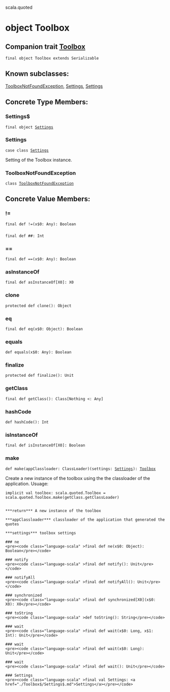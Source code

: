 scala.quoted
# object Toolbox

## Companion trait <a href="./Toolbox.md">Toolbox</a>

<pre><code class="language-scala" >final object Toolbox extends Serializable</pre></code>
## Known subclasses:
<a href="./Toolbox$/ToolboxNotFoundException.md">ToolboxNotFoundException</a>, <a href="./Toolbox$/Settings$.md">Settings</a>, <a href="./Toolbox$/Settings.md">Settings</a>
## Concrete Type Members:
### Settings$
<pre><code class="language-scala" >final object <a href="./Toolbox$/Settings$.md">Settings</a></pre></code>
### Settings
<pre><code class="language-scala" >case class <a href="./Toolbox$/Settings.md">Settings</a></pre></code>
Setting of the Toolbox instance.

### ToolboxNotFoundException
<pre><code class="language-scala" >class <a href="./Toolbox$/ToolboxNotFoundException.md">ToolboxNotFoundException</a></pre></code>
## Concrete Value Members:
### !=
<pre><code class="language-scala" >final def !=(x$0: Any): Boolean</pre></code>

### ##
<pre><code class="language-scala" >final def ##: Int</pre></code>

### ==
<pre><code class="language-scala" >final def ==(x$0: Any): Boolean</pre></code>

### asInstanceOf
<pre><code class="language-scala" >final def asInstanceOf[X0]: X0</pre></code>

### clone
<pre><code class="language-scala" >protected def clone(): Object</pre></code>

### eq
<pre><code class="language-scala" >final def eq(x$0: Object): Boolean</pre></code>

### equals
<pre><code class="language-scala" >def equals(x$0: Any): Boolean</pre></code>

### finalize
<pre><code class="language-scala" >protected def finalize(): Unit</pre></code>

### getClass
<pre><code class="language-scala" >final def getClass(): Class[Nothing <: Any]</pre></code>

### hashCode
<pre><code class="language-scala" >def hashCode(): Int</pre></code>

### isInstanceOf
<pre><code class="language-scala" >final def isInstanceOf[X0]: Boolean</pre></code>

### make
<pre><code class="language-scala" >def make(appClassloader: ClassLoader)(settings: <a href="./Toolbox$/Settings.md">Settings</a>): <a href="./Toolbox.md">Toolbox</a></pre></code>
Create a new instance of the toolbox using the the classloader of the application.
Usuage:
```
implicit val toolbox: scala.quoted.Toolbox = scala.quoted.Toolbox.make(getClass.getClassLoader)
```
``````

***return*** A new instance of the toolbox

***appClassloader*** classloader of the application that generated the quotes

***settings*** toolbox settings

### ne
<pre><code class="language-scala" >final def ne(x$0: Object): Boolean</pre></code>

### notify
<pre><code class="language-scala" >final def notify(): Unit</pre></code>

### notifyAll
<pre><code class="language-scala" >final def notifyAll(): Unit</pre></code>

### synchronized
<pre><code class="language-scala" >final def synchronized[X0](x$0: X0): X0</pre></code>

### toString
<pre><code class="language-scala" >def toString(): String</pre></code>

### wait
<pre><code class="language-scala" >final def wait(x$0: Long, x$1: Int): Unit</pre></code>

### wait
<pre><code class="language-scala" >final def wait(x$0: Long): Unit</pre></code>

### wait
<pre><code class="language-scala" >final def wait(): Unit</pre></code>

### Settings
<pre><code class="language-scala" >final val Settings: <a href="./Toolbox$/Settings$.md">Settings</a></pre></code>

